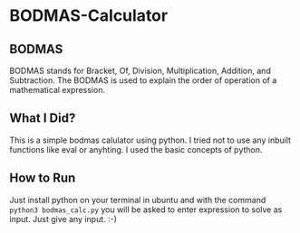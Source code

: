# BODMAS-Calculator

## BODMAS
BODMAS stands for Bracket, Of, Division, Multiplication, Addition, and Subtraction. The BODMAS is used to explain the order of operation of a mathematical expression.

## What I Did?
This is a simple bodmas calulator using python. I tried not to use any inbuilt functions like eval or anyhting. I used the basic concepts of python.

## How to Run
Just install python on your terminal in ubuntu and with the command `python3 bodmas_calc.py` you will be asked to enter expression to solve as input. Just give any input. :-)

